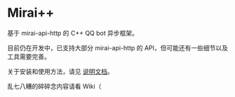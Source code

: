 # Mirai++

基于 mirai-api-http 的 C++ QQ bot 异步框架。

目前仍在开发中，已支持大部分 mirai-api-http 的 API，但可能还有一些细节以及工具需要完善。

关于安装和使用方法，请见 [说明文档](https://miraipp.readthedocs.io/en/latest/index.html)。

乱七八糟的碎碎念内容请看 Wiki（
